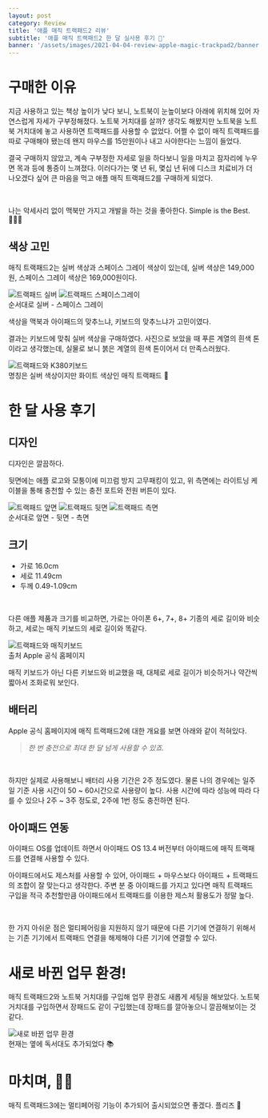 ```yaml
---
layout: post
category: Review
title: '애플 매직 트랙패드2 리뷰'
subtitle: '애플 매직 트랙패드2 한 달 실사용 후기 🐥'
banner: '/assets/images/2021-04-04-review-apple-magic-trackpad2/banner.jpeg'
---
```


# 구매한 이유

지금 사용하고 있는 책상 높이가 낮다 보니, 노트북이 눈높이보다 아래에 위치해 있어 자연스럽게 자세가 구부정해졌다.
노트북 거치대를 살까? 생각도 해봤지만 노트북을 노트북 거치대에 놓고 사용하면 트랙패드를 사용할 수 없었다.
어쩔 수 없이 매직 트랙패드를 따로 구매해야 됐는데 왠지 마우스를 15만원이나 내고 사야한다는 느낌이 들었다.

결국 구매하지 않았고, 계속 구부정한 자세로 일을 하다보니 일을 마치고 잠자리에 누우면 목과 등에 통증이 느껴졌다.
이러다가는 몇 년 뒤, 몇십 년 뒤에 디스크 치료비가 더 나오겠다 싶어 큰 마음을 먹고 애플 매직 트랙패드2를 구매하게 되었다.

<br>

나는 악세사리 없이 맥북만 가지고 개발을 하는 것을 좋아한다. Simple is the Best. 👩🏻‍💻

## 색상 고민

매직 트랙패드2는 실버 색상과 스페이스 그레이 색상이 있는데, 실버 색상은 149,000원, 스페이스 그레이 색상은 169,000원이다. 

<div class="d-flex flex-column flex-md-row justify-content-md-between">
    <img src="/assets/images/2021-04-04-review-apple-magic-trackpad2/01-trackpad-silver.jpeg" alt="트랙패드 실버" class="col-md-6"/>
    <img src="/assets/images/2021-04-04-review-apple-magic-trackpad2/02-trackpad-spacegray.jpeg" alt="트랙패드 스페이스그레이" class="col-md-6"/>
</div>

<figcaption>순서대로 실버 - 스페이스 그레이</figcaption>

색상을 맥북과 아이패드의 맞추느냐, 키보드의 맞추느냐가 고민이였다.

결과는 키보드에 맞춰 실버 색상을 구매하였다. 
사진으로 보았을 때 푸른 계열의 흰색 톤이라고 생각했는데, 실물로 보니 붉은 계열의 흰색 톤이어서 더 만족스러웠다.

<img src="/assets/images/2021-04-04-review-apple-magic-trackpad2/03-trackpad-and-k380-keyboard.jpg" alt="트랙패드와 K380키보드" class="col-md-6"/>

<figcaption>명칭은 실버 색상이지만 화이트 색상인 매직 트랙패드 👀</figcaption>

# 한 달 사용 후기

## 디자인

디자인은 깔끔하다. 

뒷면에는 애플 로고와 모퉁이에 미끄럼 방지 고무패킹이 있고, 위 측면에는 라이트닝 케이블을 통해 충천할 수 있는 충전 포트와 전원 버튼이 있다.

<div class="d-flex flex-column flex-md-row justify-content-md-between">
    <img src="/assets/images/2021-04-04-review-apple-magic-trackpad2/04-trackpad-front.jpg" alt="트랙패드 앞면" class="col-md-4"/>
    <img src="/assets/images/2021-04-04-review-apple-magic-trackpad2/05-trackpad-back.jpg" alt="트랙패드 뒷면" class="col-md-4"/>
    <img src="/assets/images/2021-04-04-review-apple-magic-trackpad2/06-trackpad-side.jpg" alt="트랙패드 측면" class="col-md-4"/>
</div>

<figcaption>순서대로 앞면 - 뒷면 - 측면</figcaption>

## 크기

- 가로 16.0cm
- 세로 11.49cm
- 두께 0.49-1.09cm

<br>

다른 애플 제품과 크기를 비교하면, 가로는 아이폰 6+, 7+, 8+ 기종의 세로 길이와 비슷하고, 세로는 매직 키보드의 세로 길이와 똑같다.

<img src="/assets/images/2021-04-04-review-apple-magic-trackpad2/07-trackpad-and-magic-keyboard.jpeg" alt="트랙패드와 매직키보드" class="col-12"/>

<figcaption>출처 Apple 공식 홈페이지</figcaption>

매직 키보드가 아닌 다른 키보드와 비교했을 때, 대체로 세로 길이가 비슷하거나 약간씩 짧아서 조화로워 보인다.

## 배터리

Apple 공식 홈페이지에 매직 트랙패드2에 대한 개요를 보면 아래와 같이 적혀있다. 

> *한 번 충전으로 최대 한 달 넘게 사용할 수 있죠.*

<br>

하지만 실제로 사용해보니 배터리 사용 기간은 2주 정도였다. 물론 나의 경우에는 일주일 기준 사용 시간이 50 ~ 60시간으로 사용량이 높다.
사용 시간에 따라 성능에 따라 다를 수 있으나 2주 ~ 3주 정도로, 2주에 1번 정도 충전하면 된다.

## 아이패드 연동

아이패드 OS를 업데이트 하면서 아이패드 OS 13.4 버전부터 아이패드에 매직 트랙패드를 연결해 사용할 수 있다.

아이패드에서도 제스처를 사용할 수 있어, 아이패드 + 마우스보다 아이패드 + 트랙패드의 조합이 잘 맞는다고 생각한다.
주변 분 중 아이패드를 가지고 있다면 매직 트랙패드 구입을 적극 추천할만큼 아이패드에서 트랙패드를 이용한 제스처 활용도가 정말 높다.

<br>

한 가지 아쉬운 점은 멀티페어링을 지원하지 않기 때문에 다른 기기에 연결하기 위해서는 기존 기기에서 트랙패드 연결을 해제해야 다른 기기에 연결할 수 있다.

# 새로 바뀐 업무 환경!

매직 트랙패드2와 노트북 거치대를 구입해 업무 환경도 새롭게 세팅을 해보았다. 
노트북 거치대를 구입하면서 장패드도 같이 구입했는데 장패드를 깔아놓으니 깔끔해보이는 것 같다.

<img src="/assets/images/2021-04-04-review-apple-magic-trackpad2/08-new-working-environment.jpg" alt="새로 바뀐 업무 환경" class="col-12"/>

<figcaption>현재는 옆에 독서대도 추가되었다 📚</figcaption>

# 마치며, 🙇🏻

매직 트랙패드3에는 멀티페어링 기능이 추가되어 출시되었으면 좋겠다. 플리즈 🙏